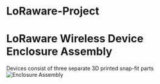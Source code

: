 # LoRaware-Project






# LoRaware Wireless Device Enclosure Assembly

Devices consist of three separate 3D printed snap-fit parts
![Enclosure Assembly](https://github.com/DavidRodrii/LoRaware-Project/tree/master/imgs/AssemGIF_v1.gif "Enclosure Assembly")

